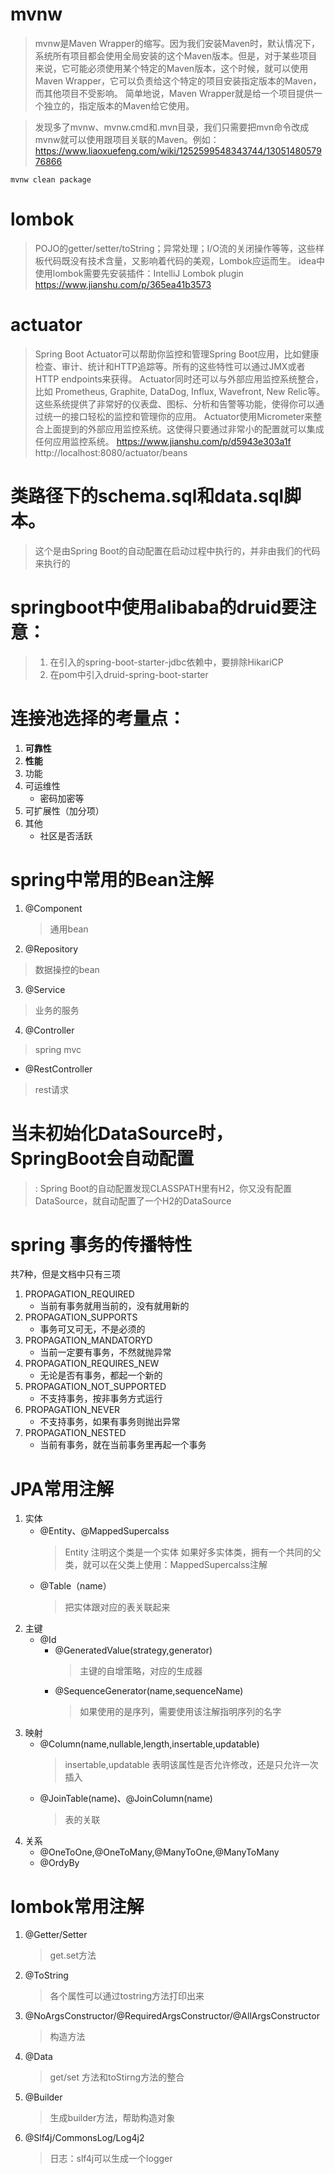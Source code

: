 # mvnw
 > mvnw是Maven Wrapper的缩写。因为我们安装Maven时，默认情况下，系统所有项目都会使用全局安装的这个Maven版本。但是，对于某些项目来说，它可能必须使用某个特定的Maven版本，这个时候，就可以使用Maven Wrapper，它可以负责给这个特定的项目安装指定版本的Maven，而其他项目不受影响。
>简单地说，Maven Wrapper就是给一个项目提供一个独立的，指定版本的Maven给它使用。

>发现多了mvnw、mvnw.cmd和.mvn目录，我们只需要把mvn命令改成mvnw就可以使用跟项目关联的Maven。例如：
>https://www.liaoxuefeng.com/wiki/1252599548343744/1305148057976866
 
```
mvnw clean package
```
# lombok
> POJO的getter/setter/toString；异常处理；I/O流的关闭操作等等，这些样板代码既没有技术含量，又影响着代码的美观，Lombok应运而生。
>idea中使用lombok需要先安装插件：IntelliJ Lombok plugin
>https://www.jianshu.com/p/365ea41b3573

# actuator
> Spring Boot Actuator可以帮助你监控和管理Spring Boot应用，比如健康检查、审计、统计和HTTP追踪等。所有的这些特性可以通过JMX或者HTTP endpoints来获得。
Actuator同时还可以与外部应用监控系统整合，比如 Prometheus, Graphite, DataDog, Influx, Wavefront, New Relic等。这些系统提供了非常好的仪表盘、图标、分析和告警等功能，使得你可以通过统一的接口轻松的监控和管理你的应用。
Actuator使用Micrometer来整合上面提到的外部应用监控系统。这使得只要通过非常小的配置就可以集成任何应用监控系统。
>https://www.jianshu.com/p/d5943e303a1f
>http://localhost:8080/actuator/beans
# 类路径下的schema.sql和data.sql脚本。
> 这个是由Spring Boot的自动配置在启动过程中执行的，并非由我们的代码来执行的
# springboot中使用alibaba的druid要注意：
> 1. 在引入的spring-boot-starter-jdbc依赖中，要排除HikariCP
> 2. 在pom中引入druid-spring-boot-starter
>
# 连接池选择的考量点：
1. **可靠性**
2. **性能**
3. 功能
4. 可运维性
    + 密码加密等
5. 可扩展性（加分项）
6. 其他
    - 社区是否活跃
    
# spring中常用的Bean注解
1. @Component
   > 通用bean
2. @Repository
> 数据操控的bean
3. @Service
> 业务的服务
4. @Controller
> spring mvc
 - @RestController
 > rest请求

# 当未初始化DataSource时，SpringBoot会自动配置
> : Spring Boot的自动配置发现CLASSPATH里有H2，你又没有配置DataSource，就自动配置了一个H2的DataSource

# spring 事务的传播特性
共7种，但是文档中只有三项
1. PROPAGATION_REQUIRED
    - 当前有事务就用当前的，没有就用新的
2. PROPAGATION_SUPPORTS
    - 事务可又可无，不是必须的
3. PROPAGATION_MANDATORYD
    - 当前一定要有事务，不然就抛异常
4. PROPAGATION_REQUIRES_NEW
    - 无论是否有事务，都起一个新的
5. PROPAGATION_NOT_SUPPORTED
    - 不支持事务，按非事务方式运行
6. PROPAGATION_NEVER
    - 不支持事务，如果有事务则抛出异常
7. PROPAGATION_NESTED
    - 当前有事务，就在当前事务里再起一个事务
    
    
# JPA常用注解
1. 实体
    - @Entity、@MappedSupercalss
        > Entity 注明这个类是一个实体
        >如果好多实体类，拥有一个共同的父类，就可以在父类上使用：MappedSupercalss注解
    - @Table（name）
        > 把实体跟对应的表关联起来
2. 主键
    - @Id
        - @GeneratedValue(strategy,generator)
            > 主键的自增策略，对应的生成器
        - @SequenceGenerator(name,sequenceName)
            > 如果使用的是序列，需要使用该注解指明序列的名字
3. 映射
    - @Column(name,nullable,length,insertable,updatable)
        > insertable,updatable 表明该属性是否允许修改，还是只允许一次插入
    - @JoinTable(name)、@JoinColumn(name)
        > 表的关联
4. 关系
    - @OneToOne,@OneToMany,@ManyToOne,@ManyToMany
    - @OrdyBy

# lombok常用注解
1. @Getter/Setter
    >get.set方法
2. @ToString
    >各个属性可以通过tostring方法打印出来
3. @NoArgsConstructor/@RequiredArgsConstructor/@AllArgsConstructor
    >构造方法
4. @Data
    > get/set 方法和toStirng方法的整合
5. @Builder
    > 生成builder方法，帮助构造对象
6. @Slf4j/CommonsLog/Log4j2
    > 日志：slf4j可以生成一个logger
